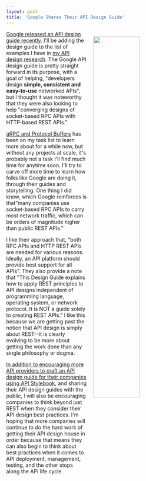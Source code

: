 ```yaml
---
layout: post
title: 'Google Shares Their API Design Guide'
---
```

<p><a href="https://cloud.google.com/apis/design/"><img style="padding: 15px;" src="http://kinlane-productions.s3.amazonaws.com/api_evangelist_site/blog/screen_shot_2017_03_01_at_10.08.35_pm.png" alt="" width="50%" align="right" /></a></p>
<p><a href="https://cloud.google.com/apis/design/">Google released an API design guide recently</a>. I'll be adding the design guide to the list of examples I have in <a href="http://design.apievangelist.com/tools/design-guides/">my API design research</a>. The Google API design guide is pretty straight forward in its purpose, with a goal of helping, "developers design&nbsp;<strong>simple, consistent and easy-to-use</strong>&nbsp;networked APIs", but I thought it was noteworthy that they were also looking to help "converging designs of socket-based RPC APIs with HTTP-based REST APIs."</p>
<p><a href="http://www.grpc.io/">gRPC and Protocol Buffers</a> has been on my task list to learn more about for a while now, but without any projects at scale, it's probably not a task I'll find much time for anytime soon. I'll try to carve off more time to learn how folks like Google are doing it, through their guides and storytelling. One thing I did know, which Google reinforces is that"many companies use socket-based RPC APIs to carry most network traffic, which can be orders of magnitude higher than public REST APIs."</p>
<p>I like&nbsp;their approach that, "both RPC APIs and HTTP REST APIs are needed for various reasons. Ideally, an API platform should provide best support for all APIs". They also provide a note that "This Design Guide explains how to apply REST principles to API designs independent of programming language, operating system, or network protocol. It is NOT a guide solely to creating REST APIs." I like this because we are getting past the notion that API design is simply about REST--it is clearly evolving to be more about getting the work&nbsp;done&nbsp;than any single philosophy or dogma.</p>
<p><a href="http://apistylebook.com/">In addition to encouraging more API providers to craft an API design guide for their companies using API Stylebook</a>, and sharing their API design guides with the public, I will also be encouraging companies to think beyond just REST when they consider their API design best practices. I'm hoping that more companies will continue to do the hard work of getting their API design house in order&nbsp;because that means they can also begin to think about best practices when it comes to API deployment, management, testing, and the other stops along the API life cycle.</p>